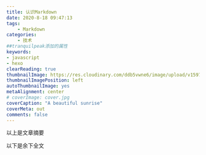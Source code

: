 ```yaml
---
title: 认识Markdown
date: 2020-8-18 09:47:13
tags:
    - Markdown
categories:
    - 技术
##tranquilpeak添加的属性
keywords:
- javascript
- hexo
clearReading: true
thumbnailImage: https://res.cloudinary.com/ddb5vwne6/image/upload/v1597758390/timg_1_zfnerf.jpg
thumbnailImagePosition: left
autoThumbnailImage: yes
metaAlignment: center
# coverImage: cover.jpg
coverCaption: "A beautiful sunrise"
coverMeta: out
comments: false
---
```

以上是文章摘要

<!--more-->

以下是余下全文